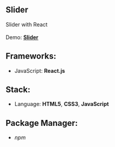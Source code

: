 ## Slider

Slider with React<br>
<br>
Demo: **[Slider](https://dejanv91.github.io/44-Slider/)**

## Frameworks:
* JavaScript: **React.js**

## Stack:
* Language: **HTML5**, **CSS3**, **JavaScript**

## Package Manager: 
* *npm*
